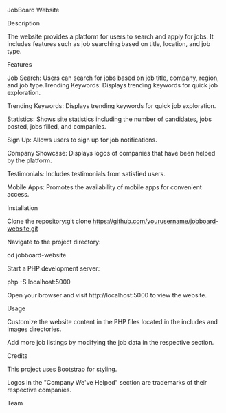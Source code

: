 JobBoard Website

Description

The website provides a platform for users to search and apply for jobs. It includes features such as job searching based on title, location, and job type.

Features

Job Search: Users can search for jobs based on job title, company, region, and job type.Trending Keywords: Displays trending keywords for quick job exploration.

Trending Keywords: Displays trending keywords for quick job exploration.

Statistics: Shows site statistics including the number of candidates, jobs posted, jobs filled, and companies.

Sign Up: Allows users to sign up for job notifications.

Company Showcase: Displays logos of companies that have been helped by the platform.

Testimonials: Includes testimonials from satisfied users.

Mobile Apps: Promotes the availability of mobile apps for convenient access.

Installation

Clone the repository:git clone https://github.com/yourusername/jobboard-website.git

Navigate to the project directory:

cd jobboard-website

Start a PHP development server:

php -S localhost:5000

Open your browser and visit http://localhost:5000 to view the website.


Usage

Customize the website content in the PHP files located in the includes and images directories.

Add more job listings by modifying the job data in the respective section.

Credits

This project uses Bootstrap for styling.

Logos in the "Company We've Helped" section are trademarks of their respective companies.

Team
